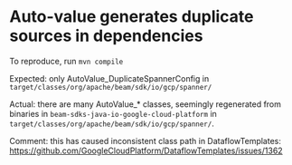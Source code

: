 # Auto-value generates duplicate sources in dependencies

To reproduce, run `mvn compile`

Expected: only AutoValue_DuplicateSpannerConfig in `target/classes/org/apache/beam/sdk/io/gcp/spanner/`

Actual: there are many AutoValue_* classes, seemingly regenerated from binaries in `beam-sdks-java-io-google-cloud-platform`
    in `target/classes/org/apache/beam/sdk/io/gcp/spanner/`.

Comment: this has caused inconsistent class path in DataflowTemplates: https://github.com/GoogleCloudPlatform/DataflowTemplates/issues/1362
